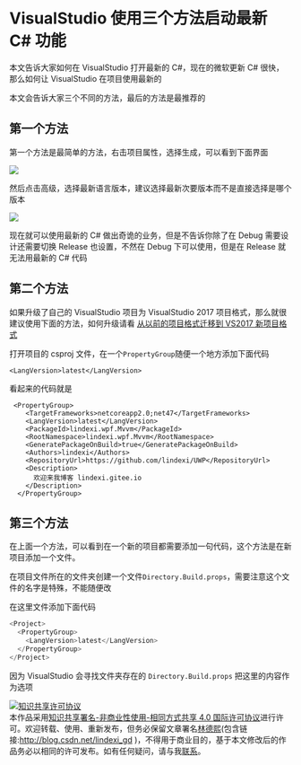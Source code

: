 
# VisualStudio 使用三个方法启动最新 C# 功能

本文告诉大家如何在 VisualStudio 打开最新的 C#，现在的微软更新 C# 很快，那么如何让 VisualStudio 在项目使用最新的

<!--more-->


<!-- csdn -->
<!-- 标签：VisualStudio -->

本文会告诉大家三个不同的方法，最后的方法是最推荐的

## 第一个方法

第一个方法是最简单的方法，右击项目属性，选择生成，可以看到下面界面

<!-- ![](image/VisualStudio 使用三个方法启动最新 C# 功能/VisualStudio 使用三个方法启动最新 C# 功能0.png) -->

![](http://7xqpl8.com1.z0.glb.clouddn.com/lindexi%2F2018716204091447.jpg)

然后点击高级，选择最新语言版本，建议选择最新次要版本而不是直接选择是哪个版本

<!-- ![](image/VisualStudio 使用三个方法启动最新 C# 功能/VisualStudio 使用三个方法启动最新 C# 功能1.png) -->

![](http://7xqpl8.com1.z0.glb.clouddn.com/lindexi%2F20187162041124256.jpg)

现在就可以使用最新的 C# 做出奇诡的业务，但是不告诉你除了在 Debug 需要设计还需要切换 Release 也设置，不然在 Debug 下可以使用，但是在 Release 就无法用最新的 C# 代码

## 第二个方法

如果升级了自己的 VisualStudio 项目为 VisualStudio 2017 项目格式，那么就很建议使用下面的方法，如何升级请看 [从以前的项目格式迁移到 VS2017 新项目格式](https://lindexi.gitee.io/post/%E4%BB%8E%E4%BB%A5%E5%89%8D%E7%9A%84%E9%A1%B9%E7%9B%AE%E6%A0%BC%E5%BC%8F%E8%BF%81%E7%A7%BB%E5%88%B0-VS2017-%E6%96%B0%E9%A1%B9%E7%9B%AE%E6%A0%BC%E5%BC%8F.html )

打开项目的 csproj 文件，在一个`PropertyGroup`随便一个地方添加下面代码

```
<LangVersion>latest</LangVersion>
```

看起来的代码就是

```
 <PropertyGroup>
    <TargetFrameworks>netcoreapp2.0;net47</TargetFrameworks>
    <LangVersion>latest</LangVersion>
    <PackageId>lindexi.wpf.Mvvm</PackageId>
    <RootNamespace>lindexi.wpf.Mvvm</RootNamespace>
    <GeneratePackageOnBuild>true</GeneratePackageOnBuild>
    <Authors>lindexi</Authors>
    <RepositoryUrl>https://github.com/lindexi/UWP</RepositoryUrl>
    <Description>
      欢迎来我博客 lindexi.gitee.io
    </Description>
  </PropertyGroup>
```

## 第三个方法

在上面一个方法，可以看到在一个新的项目都需要添加一句代码，这个方法是在新项目添加一个文件。

在项目文件所在的文件夹创建一个文件`Directory.Build.props`，需要注意这个文件的名字是特殊，不能随便改

在这里文件添加下面代码

```csharp
<Project>
  <PropertyGroup>
    <LangVersion>latest</LangVersion>
  </PropertyGroup>
</Project>
```

因为 VisualStudio 会寻找文件夹存在的 `Directory.Build.props` 把这里的内容作为选项





<a rel="license" href="http://creativecommons.org/licenses/by-nc-sa/4.0/"><img alt="知识共享许可协议" style="border-width:0" src="https://licensebuttons.net/l/by-nc-sa/4.0/88x31.png" /></a><br />本作品采用<a rel="license" href="http://creativecommons.org/licenses/by-nc-sa/4.0/">知识共享署名-非商业性使用-相同方式共享 4.0 国际许可协议</a>进行许可。欢迎转载、使用、重新发布，但务必保留文章署名[林德熙](http://blog.csdn.net/lindexi_gd)(包含链接:http://blog.csdn.net/lindexi_gd )，不得用于商业目的，基于本文修改后的作品务必以相同的许可发布。如有任何疑问，请与我[联系](mailto:lindexi_gd@163.com)。